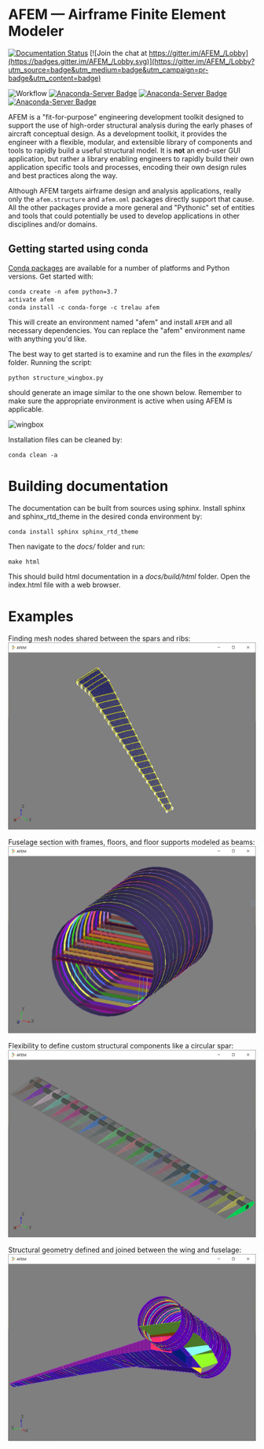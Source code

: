 # AFEM — Airframe Finite Element Modeler

[![Documentation Status](https://readthedocs.org/projects/afem/badge/?version=latest)](http://afem.readthedocs.io/en/latest/?badge=latest)
[![Join the chat at https://gitter.im/AFEM_/Lobby](https://badges.gitter.im/AFEM_/Lobby.svg)](https://gitter.im/AFEM_/Lobby?utm_source=badge&utm_medium=badge&utm_campaign=pr-badge&utm_content=badge)

![Workflow](https://github.com/LaughlinResearch/AFEM/workflows/Workflow/badge.svg)
[![Anaconda-Server Badge](https://anaconda.org/laughlinresearch/afem/badges/installer/conda.svg)](https://anaconda.org/laughlinresearch/afem)
[![Anaconda-Server Badge](https://anaconda.org/laughlinresearch/afem/badges/platforms.svg)](https://anaconda.org/laughlinresearch/afem)
[![Anaconda-Server Badge](https://anaconda.org/laughlinresearch/afem/badges/downloads.svg)](https://anaconda.org/laughlinresearch/afem)

AFEM is a "fit-for-purpose" engineering development toolkit designed to support
the use of high-order structural analysis during the early phases of aircraft
conceptual design. As a development toolkit, it provides the engineer with a
flexible, modular, and extensible library of components and tools to rapidly
build a useful structural model. It is **not** an end-user GUI application, but
rather a library enabling engineers to rapidly build their own application
specific tools and processes, encoding their own design rules and best
practices along the way.

Although AFEM targets airframe design and analysis applications, really only
the ``afem.structure`` and ``afem.oml`` packages directly support that cause.
All the other packages provide a more general and "Pythonic" set of entities
and tools that could potentially be used to develop applications in other
disciplines and/or domains.

## Getting started using conda
[Conda packages](https://anaconda.org/trelau/dashboard/) are
available for a number of platforms and Python versions. Get started with:

    conda create -n afem python=3.7
    activate afem
    conda install -c conda-forge -c trelau afem
    
This will create an environment named "afem" and install `AFEM` and all
necessary dependencies. You can replace the "afem" environment name with
anything you'd like.

The best way to get started is to examine and run the files in the *examples/*
folder. Running the script:

    python structure_wingbox.py
    
should generate an image similar to the one shown below. Remember to make sure
the appropriate environment is active when using AFEM is applicable.

![wingbox](./docs/source/resources/wingbox.png)

Installation files can be cleaned by:

    conda clean -a

# Building documentation
The documentation can be built from sources using sphinx. Install sphinx and
sphinx_rtd_theme in the desired conda environment by:

    conda install sphinx sphinx_rtd_theme
    
Then navigate to the *docs/* folder and run:

    make html

This should build html documentation in a *docs/build/html* folder. Open the 
index.html file with a web browser.

# Examples
Finding mesh nodes shared between the spars and ribs:
![wingbox](./docs/source/resources/associative_mesh.png)

Fuselage section with frames, floors, and floor supports modeled as beams:
![fuselage](./docs/source/resources/fuselage_section.png)

Flexibility to define custom structural components like a circular spar:
![spar](./docs/source/resources/circular_spar.png)

Structural geometry defined and joined between the wing and fuselage:
![spar](./docs/source/resources/wing_body.png)
